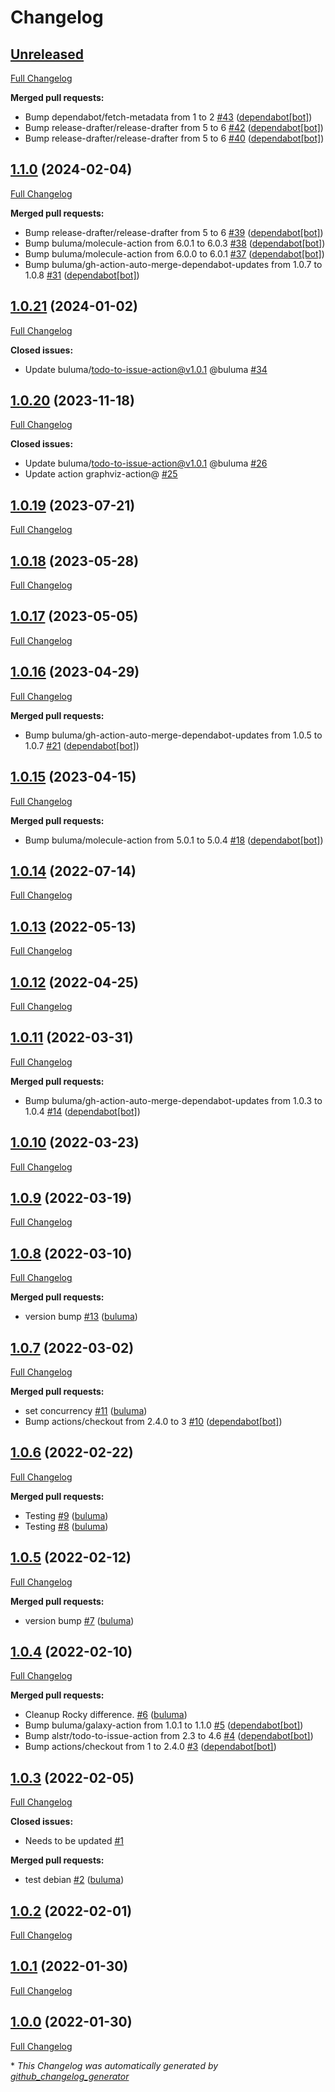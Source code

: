 # Changelog

## [Unreleased](https://github.com/buluma/ansible-role-alternatives/tree/HEAD)

[Full Changelog](https://github.com/buluma/ansible-role-alternatives/compare/1.1.0...HEAD)

**Merged pull requests:**

- Bump dependabot/fetch-metadata from 1 to 2 [\#43](https://github.com/buluma/ansible-role-alternatives/pull/43) ([dependabot[bot]](https://github.com/apps/dependabot))
- Bump release-drafter/release-drafter from 5 to 6 [\#42](https://github.com/buluma/ansible-role-alternatives/pull/42) ([dependabot[bot]](https://github.com/apps/dependabot))
- Bump release-drafter/release-drafter from 5 to 6 [\#40](https://github.com/buluma/ansible-role-alternatives/pull/40) ([dependabot[bot]](https://github.com/apps/dependabot))

## [1.1.0](https://github.com/buluma/ansible-role-alternatives/tree/1.1.0) (2024-02-04)

[Full Changelog](https://github.com/buluma/ansible-role-alternatives/compare/1.0.21...1.1.0)

**Merged pull requests:**

- Bump release-drafter/release-drafter from 5 to 6 [\#39](https://github.com/buluma/ansible-role-alternatives/pull/39) ([dependabot[bot]](https://github.com/apps/dependabot))
- Bump buluma/molecule-action from 6.0.1 to 6.0.3 [\#38](https://github.com/buluma/ansible-role-alternatives/pull/38) ([dependabot[bot]](https://github.com/apps/dependabot))
- Bump buluma/molecule-action from 6.0.0 to 6.0.1 [\#37](https://github.com/buluma/ansible-role-alternatives/pull/37) ([dependabot[bot]](https://github.com/apps/dependabot))
- Bump buluma/gh-action-auto-merge-dependabot-updates from 1.0.7 to 1.0.8 [\#31](https://github.com/buluma/ansible-role-alternatives/pull/31) ([dependabot[bot]](https://github.com/apps/dependabot))

## [1.0.21](https://github.com/buluma/ansible-role-alternatives/tree/1.0.21) (2024-01-02)

[Full Changelog](https://github.com/buluma/ansible-role-alternatives/compare/1.0.20...1.0.21)

**Closed issues:**

- Update buluma/todo-to-issue-action@v1.0.1 @buluma [\#34](https://github.com/buluma/ansible-role-alternatives/issues/34)

## [1.0.20](https://github.com/buluma/ansible-role-alternatives/tree/1.0.20) (2023-11-18)

[Full Changelog](https://github.com/buluma/ansible-role-alternatives/compare/1.0.19...1.0.20)

**Closed issues:**

- Update buluma/todo-to-issue-action@v1.0.1 @buluma [\#26](https://github.com/buluma/ansible-role-alternatives/issues/26)
- Update action graphviz-action@ [\#25](https://github.com/buluma/ansible-role-alternatives/issues/25)

## [1.0.19](https://github.com/buluma/ansible-role-alternatives/tree/1.0.19) (2023-07-21)

[Full Changelog](https://github.com/buluma/ansible-role-alternatives/compare/1.0.18...1.0.19)

## [1.0.18](https://github.com/buluma/ansible-role-alternatives/tree/1.0.18) (2023-05-28)

[Full Changelog](https://github.com/buluma/ansible-role-alternatives/compare/1.0.17...1.0.18)

## [1.0.17](https://github.com/buluma/ansible-role-alternatives/tree/1.0.17) (2023-05-05)

[Full Changelog](https://github.com/buluma/ansible-role-alternatives/compare/1.0.16...1.0.17)

## [1.0.16](https://github.com/buluma/ansible-role-alternatives/tree/1.0.16) (2023-04-29)

[Full Changelog](https://github.com/buluma/ansible-role-alternatives/compare/1.0.15...1.0.16)

**Merged pull requests:**

- Bump buluma/gh-action-auto-merge-dependabot-updates from 1.0.5 to 1.0.7 [\#21](https://github.com/buluma/ansible-role-alternatives/pull/21) ([dependabot[bot]](https://github.com/apps/dependabot))

## [1.0.15](https://github.com/buluma/ansible-role-alternatives/tree/1.0.15) (2023-04-15)

[Full Changelog](https://github.com/buluma/ansible-role-alternatives/compare/1.0.14...1.0.15)

**Merged pull requests:**

- Bump buluma/molecule-action from 5.0.1 to 5.0.4 [\#18](https://github.com/buluma/ansible-role-alternatives/pull/18) ([dependabot[bot]](https://github.com/apps/dependabot))

## [1.0.14](https://github.com/buluma/ansible-role-alternatives/tree/1.0.14) (2022-07-14)

[Full Changelog](https://github.com/buluma/ansible-role-alternatives/compare/1.0.13...1.0.14)

## [1.0.13](https://github.com/buluma/ansible-role-alternatives/tree/1.0.13) (2022-05-13)

[Full Changelog](https://github.com/buluma/ansible-role-alternatives/compare/1.0.12...1.0.13)

## [1.0.12](https://github.com/buluma/ansible-role-alternatives/tree/1.0.12) (2022-04-25)

[Full Changelog](https://github.com/buluma/ansible-role-alternatives/compare/1.0.11...1.0.12)

## [1.0.11](https://github.com/buluma/ansible-role-alternatives/tree/1.0.11) (2022-03-31)

[Full Changelog](https://github.com/buluma/ansible-role-alternatives/compare/1.0.10...1.0.11)

**Merged pull requests:**

- Bump buluma/gh-action-auto-merge-dependabot-updates from 1.0.3 to 1.0.4 [\#14](https://github.com/buluma/ansible-role-alternatives/pull/14) ([dependabot[bot]](https://github.com/apps/dependabot))

## [1.0.10](https://github.com/buluma/ansible-role-alternatives/tree/1.0.10) (2022-03-23)

[Full Changelog](https://github.com/buluma/ansible-role-alternatives/compare/1.0.9...1.0.10)

## [1.0.9](https://github.com/buluma/ansible-role-alternatives/tree/1.0.9) (2022-03-19)

[Full Changelog](https://github.com/buluma/ansible-role-alternatives/compare/1.0.8...1.0.9)

## [1.0.8](https://github.com/buluma/ansible-role-alternatives/tree/1.0.8) (2022-03-10)

[Full Changelog](https://github.com/buluma/ansible-role-alternatives/compare/1.0.7...1.0.8)

**Merged pull requests:**

- version bump [\#13](https://github.com/buluma/ansible-role-alternatives/pull/13) ([buluma](https://github.com/buluma))

## [1.0.7](https://github.com/buluma/ansible-role-alternatives/tree/1.0.7) (2022-03-02)

[Full Changelog](https://github.com/buluma/ansible-role-alternatives/compare/1.0.6...1.0.7)

**Merged pull requests:**

- set concurrency [\#11](https://github.com/buluma/ansible-role-alternatives/pull/11) ([buluma](https://github.com/buluma))
- Bump actions/checkout from 2.4.0 to 3 [\#10](https://github.com/buluma/ansible-role-alternatives/pull/10) ([dependabot[bot]](https://github.com/apps/dependabot))

## [1.0.6](https://github.com/buluma/ansible-role-alternatives/tree/1.0.6) (2022-02-22)

[Full Changelog](https://github.com/buluma/ansible-role-alternatives/compare/1.0.5...1.0.6)

**Merged pull requests:**

- Testing [\#9](https://github.com/buluma/ansible-role-alternatives/pull/9) ([buluma](https://github.com/buluma))
- Testing [\#8](https://github.com/buluma/ansible-role-alternatives/pull/8) ([buluma](https://github.com/buluma))

## [1.0.5](https://github.com/buluma/ansible-role-alternatives/tree/1.0.5) (2022-02-12)

[Full Changelog](https://github.com/buluma/ansible-role-alternatives/compare/1.0.4...1.0.5)

**Merged pull requests:**

- version bump [\#7](https://github.com/buluma/ansible-role-alternatives/pull/7) ([buluma](https://github.com/buluma))

## [1.0.4](https://github.com/buluma/ansible-role-alternatives/tree/1.0.4) (2022-02-10)

[Full Changelog](https://github.com/buluma/ansible-role-alternatives/compare/1.0.3...1.0.4)

**Merged pull requests:**

- Cleanup Rocky difference. [\#6](https://github.com/buluma/ansible-role-alternatives/pull/6) ([buluma](https://github.com/buluma))
- Bump buluma/galaxy-action from 1.0.1 to 1.1.0 [\#5](https://github.com/buluma/ansible-role-alternatives/pull/5) ([dependabot[bot]](https://github.com/apps/dependabot))
- Bump alstr/todo-to-issue-action from 2.3 to 4.6 [\#4](https://github.com/buluma/ansible-role-alternatives/pull/4) ([dependabot[bot]](https://github.com/apps/dependabot))
- Bump actions/checkout from 1 to 2.4.0 [\#3](https://github.com/buluma/ansible-role-alternatives/pull/3) ([dependabot[bot]](https://github.com/apps/dependabot))

## [1.0.3](https://github.com/buluma/ansible-role-alternatives/tree/1.0.3) (2022-02-05)

[Full Changelog](https://github.com/buluma/ansible-role-alternatives/compare/1.0.2...1.0.3)

**Closed issues:**

- Needs to be updated [\#1](https://github.com/buluma/ansible-role-alternatives/issues/1)

**Merged pull requests:**

- test debian [\#2](https://github.com/buluma/ansible-role-alternatives/pull/2) ([buluma](https://github.com/buluma))

## [1.0.2](https://github.com/buluma/ansible-role-alternatives/tree/1.0.2) (2022-02-01)

[Full Changelog](https://github.com/buluma/ansible-role-alternatives/compare/1.0.1...1.0.2)

## [1.0.1](https://github.com/buluma/ansible-role-alternatives/tree/1.0.1) (2022-01-30)

[Full Changelog](https://github.com/buluma/ansible-role-alternatives/compare/1.0.0...1.0.1)

## [1.0.0](https://github.com/buluma/ansible-role-alternatives/tree/1.0.0) (2022-01-30)

[Full Changelog](https://github.com/buluma/ansible-role-alternatives/compare/867ebf638507669584e4575e4d24bb0efaa950c4...1.0.0)



\* *This Changelog was automatically generated by [github_changelog_generator](https://github.com/github-changelog-generator/github-changelog-generator)*
